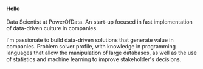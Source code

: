 #### Hello 


Data Scientist at PowerOfData. An start-up focused in fast implementation of data-driven culture in companies.

I'm passionate to build data-driven solutions that generate value in companies. Problem solver profile, with knowledge in programming languages that allow the manipulation of large databases, as well as the use of statistics and machine learning to improve stakeholder's decisions.
